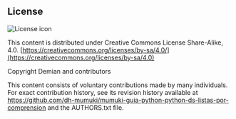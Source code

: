 ## License
![License icon](https://licensebuttons.net/l/by-sa/3.0/88x31.png)

This content is distributed under Creative Commons License Share-Alike, 4.0. [https://creativecommons.org/licenses/by-sa/4.0/](https://creativecommons.org/licenses/by-sa/4.0)

Copyright Demian and contributors

This content consists of voluntary contributions made by many
individuals. For exact contribution history, see its revision history
available at https://github.com/dh-mumuki/mumuki-guia-python-python-ds-listas-por-comprension and the AUTHORS.txt file.

